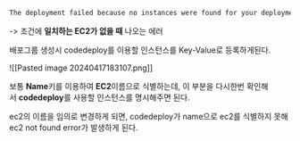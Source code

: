 ```bash
The deployment failed because no instances were found for your deployment group. Check your deployment group settings to make sure the tags for your Amazon EC2 instances or Auto Scaling groups correctly identify the instances you want to deploy to, and then try again.
```

-> 조건에 **일치하는 EC2가 없을 때** 나오는 에러

배포그룹 생성시 codedeploy를 이용할 인스턴스를 Key-Value로 등록하게된다.

![[Pasted image 20240417183107.png]]

보통 **Name**키를 이용하여 **EC2**이름으로 식별하는데, 이 부분을 다시한번 확인해서 **codedeploy**를 사용할 인스턴스를 명시해주면 된다.

ec2의 이름을 임의로 변경하게 되면, codedeploy가 name으로 ec2를 식별하지 못해 ec2 not found error가 발생하게 된다.